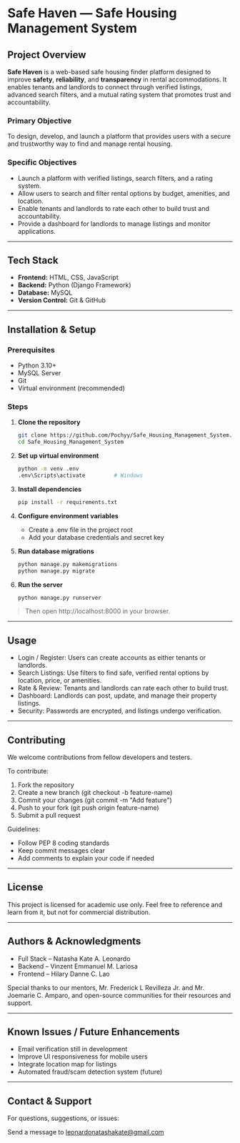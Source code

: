 # Safe Haven — Safe Housing Management System


## Project Overview
**Safe Haven** is a web-based safe housing finder platform designed to improve **safety**, **reliability**, and **transparency** in rental accommodations. It enables tenants and landlords to connect through verified listings, advanced search filters, and a mutual rating system that promotes trust and accountability.

### Primary Objective
To design, develop, and launch a platform that provides users with a secure and trustworthy way to find and manage rental housing.

### Specific Objectives
- Launch a platform with verified listings, search filters, and a rating system.  
- Allow users to search and filter rental options by budget, amenities, and location.  
- Enable tenants and landlords to rate each other to build trust and accountability.  
- Provide a dashboard for landlords to manage listings and monitor applications.

---

## Tech Stack
- **Frontend:** HTML, CSS, JavaScript  
- **Backend:** Python (Django Framework)  
- **Database:** MySQL  
- **Version Control:** Git & GitHub

---

## Installation & Setup

### Prerequisites
- Python 3.10+  
- MySQL Server  
- Git  
- Virtual environment (recommended)

### Steps
1. **Clone the repository**  
   ```bash
   git clone https://github.com/Pochyy/Safe_Housing_Management_System.git
   cd Safe_Housing_Management_System
2. **Set up virtual environment**
   ```bash
   python -m venv .env
   .env\Scripts\activate         # Windows
3. **Install dependencies**
   ```bash
   pip install -r requirements.txt
4. **Configure environment variables**
    - Create a .env file in the project root
    -  Add your database credentials and secret key

5. **Run database migrations**
   ```bash
   python manage.py makemigrations
   python manage.py migrate
6. **Run the server**
   ```bash
   python manage.py runserver

  >Then open http://localhost:8000 in your browser.

---

## Usage
- Login / Register: Users can create accounts as either tenants or landlords.
- Search Listings: Use filters to find safe, verified rental options by location, price, or amenities.
- Rate & Review: Tenants and landlords can rate each other to build trust.
- Dashboard: Landlords can post, update, and manage their property listings.
- Security: Passwords are encrypted, and listings undergo verification.

---

## Contributing
We welcome contributions from fellow developers and testers.

To contribute:

1. Fork the repository
2. Create a new branch (git checkout -b feature-name)
3. Commit your changes (git commit -m "Add feature")
4. Push to your fork (git push origin feature-name)
5. Submit a pull request

Guidelines:
- Follow PEP 8 coding standards
- Keep commit messages clear
- Add comments to explain your code if needed

---

## License
This project is licensed for academic use only.
Feel free to reference and learn from it, but not for commercial distribution.

---

## Authors & Acknowledgments
- Full Stack – Natasha Kate A. Leonardo
- Backend – Vinzent Emmanuel M. Lariosa
- Frontend – Hilary Danne C. Lao

Special thanks to our mentors, Mr. Frederick L Revilleza Jr. and Mr. Joemarie C. Amparo, and open-source communities for their resources and support.

---

## Known Issues / Future Enhancements
- Email verification still in development
- Improve UI responsiveness for mobile users
- Integrate location map for listings
- Automated fraud/scam detection system (future)

---

## Contact & Support
For questions, suggestions, or issues:

Send a message to leonardonatashakate@gmail.com
